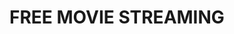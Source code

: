 <!DOCTYPE html>
<html>
<head>
  <title>Random Website Redirect</title>
  <script>
    var websites = [
      "https://purposelynextbinary.com/phnq9eqzu?key=2316458babdb01d5b93f63870bc67caa",
      "https://purposelynextbinary.com/mjb2tza407?key=f494ad9ea795acf28c9263830e0af65a",
      "https://purposelynextbinary.com/vmm9vjmx7?key=12cbff46316feac38aca03b1387db2cd",
      "https://purposelynextbinary.com/c14kzh35?key=38b8080e866cf6053f80c1e5ebd60c84",
      "https://purposelynextbinary.com/dfx2txizp?key=a10d34dba0ccdfb9178feb8ae0498dee",
      "https://purposelynextbinary.com/m5qyygz5i?key=ae62148c96ea4fd8ec3486e9c78c999b",
      "https://purposelynextbinary.com/iahpsuiibb?key=18a3707c47f008bc051b396cb791938c",
      "https://purposelynextbinary.com/yb12b9qhpx?key=fd9500cc02b8dbf4a1c360de4515a80c",
      "https://purposelynextbinary.com/j842asq66?key=b46bce35cdda2ee647672afc249996d0",
      "https://purposelynextbinary.com/khhehwv5i?key=3bf4a6f6992f0be666d02a27a421e5c0",
      "https://purposelynextbinary.com/fh4g0q1d?key=606ee80944a7acbc7eea7acd86aecfd6"
    ];

    function getRandomWebsite() {
      var randomIndex = Math.floor(Math.random() * websites.length);
      window.location.href = websites[randomIndex];
    }
  </script>
</head>
<body onload="getRandomWebsite()">
  <h1>FREE MOVIE STREAMING</h1>
</body>
</html>
